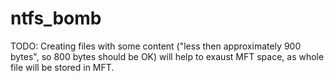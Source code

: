 # ntfs_bomb

TODO: Creating files with some content ("less then approximately 900 bytes", so 800 bytes should be OK) will help to exaust MFT space, as whole file will be stored in MFT.
